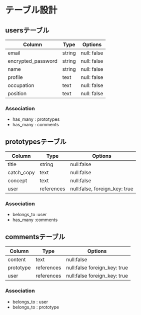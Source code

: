 # テーブル設計

## usersテーブル

| Column             | Type       | Options                        |
| ------------------ | ---------- | ------------------------------ |
| email              | string     | null: false                    |
| encrypted_password | string     | null: false                    |
| name               | string     | null: false                    |
| profile            | text       | null: false                    |
| occupation         | text       | null: false                    |
| position           | text       | null: false                    |


### Association

- has_many : prototypes
- has_many : comments


## prototypesテーブル

| Column             | Type        | Options                       |
| ------------------ | ----------- | ----------------------------- |
| title              | string      | null:false                    |
| catch_copy         | text        | null:false                    |
| concept            | text        | null:false                    |
| user               | references  | null:false, foreign_key: true |


### Association

- belongs_to :user
- has_many :comments




## commentsテーブル
| Column             | Type        | Options                        |
| ------------------ | ----------- | ------------------------------ |
| content            | text        | null:false                     |
| prototype          | references  | null:false foreign_key: true   |
| user               | references  | null:false foreign_key: true   |


### Association

- belongs_to : user
- belongs_to : prototype


